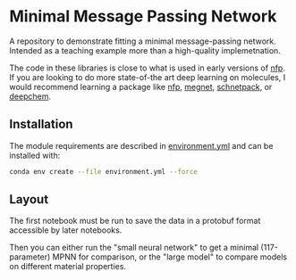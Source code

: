 # Minimal Message Passing Network

A repository to demonstrate fitting a minimal message-passing network.
Intended as a teaching example more than a high-quality implemetnation.

The code in these libraries is close to what is used in early versions of [nfp](https://github.com/NREL/nfp).
If you are looking to do more state-of-the art deep learning on molecules, I would recommend learning a package
like [nfp](https://github.com/NREL/nfp), [megnet](https://github.com/materialsvirtuallab/megnet),
[schnetpack](https://schnetpack.readthedocs.io/en/stable/), or [deepchem](https://deepchem.io/).

## Installation

The module requirements are described in [environment.yml](./environment.yml) and can be installed with:

```bash
conda env create --file environment.yml --force
```

## Layout

The first notebook must be run to save the data in a protobuf format accessible by later notebooks.

Then you can either run the "small neural network" to get a minimal (117-parameter) MPNN for comparison,
or the "large model" to compare models on different material properties.
